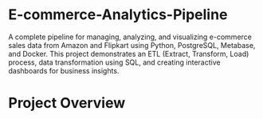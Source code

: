 # E-commerce-Analytics-Pipeline
A complete pipeline for managing, analyzing, and visualizing e-commerce sales data from Amazon and Flipkart using Python, PostgreSQL, Metabase, and Docker. This project demonstrates an ETL (Extract, Transform, Load) process, data transformation using SQL, and creating interactive dashboards for business insights.

# Project Overview
